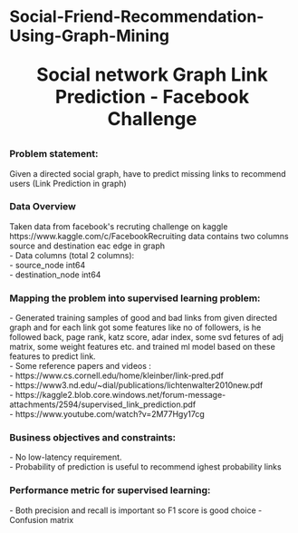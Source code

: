 # Social-Friend-Recommendation-Using-Graph-Mining

<p style="font-size:32px;text-align:center"> <b>Social network Graph Link Prediction - Facebook Challenge</b> </p>
<h3> Problem statement: </h3>
Given a directed social graph, have to predict missing links to recommend users (Link Prediction in graph)
<h3>Data Overview</h3>
Taken data from facebook's recruting challenge on kaggle https://www.kaggle.com/c/FacebookRecruiting  
data contains two columns source and destination eac edge in graph <br>
    - Data columns (total 2 columns):  <br>
    - source_node         int64  <br>
    - destination_node    int64  <br>
<h3>Mapping the problem into supervised learning problem:</h3>
- Generated training samples of good and bad links from given directed graph and for each link got some features like no of followers, is he followed back, page rank, katz score, adar index, some svd fetures of adj matrix, some weight features etc. and trained ml model based on these features to predict link. <br>
- Some reference papers and videos :  <br>
    - https://www.cs.cornell.edu/home/kleinber/link-pred.pdf <br>
    - https://www3.nd.edu/~dial/publications/lichtenwalter2010new.pdf <br>
    - https://kaggle2.blob.core.windows.net/forum-message-attachments/2594/supervised_link_prediction.pdf <br>
    - https://www.youtube.com/watch?v=2M77Hgy17cg <br>
  
<h3> Business objectives and constraints: </h3> 
- No low-latency requirement. <br>
- Probability of prediction is useful to recommend ighest probability links <br>

<h3>Performance metric for supervised learning:  </h3>
- Both precision and recall is important so F1 score is good choice
- Confusion matrix
